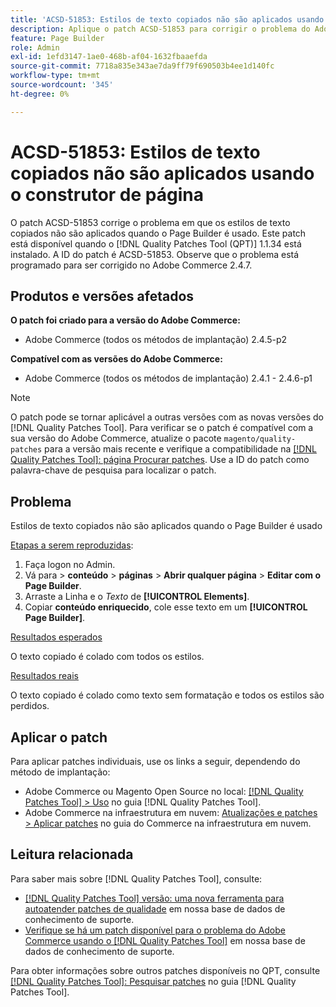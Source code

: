 ```yaml
---
title: 'ACSD-51853: Estilos de texto copiados não são aplicados usando o construtor de página'
description: Aplique o patch ACSD-51853 para corrigir o problema do Adobe Commerce em que os estilos de texto copiados não são aplicados quando o Page Builder é usado.
feature: Page Builder
role: Admin
exl-id: 1efd3147-1ae0-468b-af04-1632fbaaefda
source-git-commit: 7718a835e343ae7da9ff79f690503b4ee1d140fc
workflow-type: tm+mt
source-wordcount: '345'
ht-degree: 0%

---
```


# ACSD-51853: Estilos de texto copiados não são aplicados usando o construtor de página

O patch ACSD-51853 corrige o problema em que os estilos de texto copiados não são aplicados quando o Page Builder é usado. Este patch está disponível quando o [!DNL Quality Patches Tool (QPT)] 1.1.34 está instalado. A ID do patch é ACSD-51853. Observe que o problema está programado para ser corrigido no Adobe Commerce 2.4.7.

## Produtos e versões afetados

**O patch foi criado para a versão do Adobe Commerce:**

* Adobe Commerce (todos os métodos de implantação) 2.4.5-p2

**Compatível com as versões do Adobe Commerce:**

* Adobe Commerce (todos os métodos de implantação) 2.4.1 - 2.4.6-p1

>[!NOTE]
>
>O patch pode se tornar aplicável a outras versões com as novas versões do [!DNL Quality Patches Tool]. Para verificar se o patch é compatível com a sua versão do Adobe Commerce, atualize o pacote `magento/quality-patches` para a versão mais recente e verifique a compatibilidade na [[!DNL Quality Patches Tool]: página Procurar patches](https://experienceleague.adobe.com/tools/commerce-quality-patches/index.html?lang=pt-BR). Use a ID do patch como palavra-chave de pesquisa para localizar o patch.

## Problema

Estilos de texto copiados não são aplicados quando o Page Builder é usado

<u>Etapas a serem reproduzidas</u>:

1. Faça logon no Admin.
1. Vá para > **conteúdo** > **páginas** > **Abrir qualquer página** > **Editar com o Page Builder**.
1. Arraste a Linha e o *Texto* de **[!UICONTROL Elements]**.
1. Copiar **conteúdo enriquecido**, cole esse texto em um **[!UICONTROL Page Builder]**.

<u>Resultados esperados</u>

O texto copiado é colado com todos os estilos.

<u>Resultados reais</u>

O texto copiado é colado como texto sem formatação e todos os estilos são perdidos.

## Aplicar o patch

Para aplicar patches individuais, use os links a seguir, dependendo do método de implantação:

* Adobe Commerce ou Magento Open Source no local: [[!DNL Quality Patches Tool] > Uso](https://experienceleague.adobe.com/docs/commerce-operations/tools/quality-patches-tool/usage.html?lang=pt-BR) no guia [!DNL Quality Patches Tool].
* Adobe Commerce na infraestrutura em nuvem: [Atualizações e patches > Aplicar patches](https://experienceleague.adobe.com/docs/commerce-cloud-service/user-guide/develop/upgrade/apply-patches.html?lang=pt-BR) no guia do Commerce na infraestrutura em nuvem.

## Leitura relacionada

Para saber mais sobre [!DNL Quality Patches Tool], consulte:

* [[!DNL Quality Patches Tool] versão: uma nova ferramenta para autoatender patches de qualidade](/help/announcements/adobe-commerce-announcements/magento-quality-patches-released-new-tool-to-self-serve-quality-patches.md) em nossa base de dados de conhecimento de suporte.
* [Verifique se há um patch disponível para o problema do Adobe Commerce usando o [!DNL Quality Patches Tool]](/help/support-tools/patches-available-in-qpt-tool/check-patch-for-magento-issue-with-magento-quality-patches.md) em nossa base de dados de conhecimento de suporte.

Para obter informações sobre outros patches disponíveis no QPT, consulte [[!DNL Quality Patches Tool]: Pesquisar patches](https://experienceleague.adobe.com/tools/commerce-quality-patches/index.html?lang=pt-BR) no guia [!DNL Quality Patches Tool].
